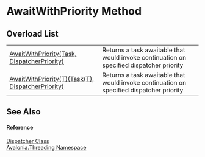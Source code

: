 # AwaitWithPriority Method


## Overload List
<table>
<tr>
<td><a href="M_Avalonia_Threading_Dispatcher_AwaitWithPriority">AwaitWithPriority(Task, DispatcherPriority)</a></td>
<td>Returns a task awaitable that would invoke continuation on specified dispatcher priority</td>
</tr>
<tr>
<td><a href="M_Avalonia_Threading_Dispatcher_AwaitWithPriority__1">AwaitWithPriority(T)(Task(T), DispatcherPriority)</a></td>
<td>Returns a task awaitable that would invoke continuation on specified dispatcher priority</td>
</tr>
</table>

## See Also


#### Reference
<a href="T_Avalonia_Threading_Dispatcher">Dispatcher Class</a>  
<a href="N_Avalonia_Threading">Avalonia.Threading Namespace</a>  
